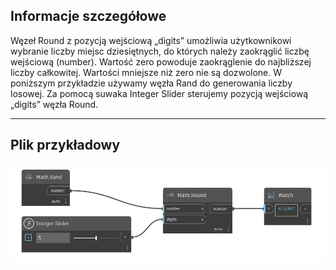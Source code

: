 ## Informacje szczegółowe
Węzeł Round z pozycją wejściową „digits” umożliwia użytkownikowi wybranie liczby miejsc dziesiętnych, do których należy zaokrąglić liczbę wejściową (number). Wartość zero powoduje zaokrąglenie do najbliższej liczby całkowitej. Wartości mniejsze niż zero nie są dozwolone. W poniższym przykładzie używamy węzła Rand do generowania liczby losowej. Za pomocą suwaka Integer Slider sterujemy pozycją wejściową „digits” węzła Round.
___
## Plik przykładowy

![Round (number, digits)](./DSCore.Math.Round(number,%20digits)_img.jpg)


